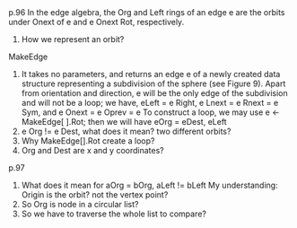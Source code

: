 ##
p.96
In the edge algebra, the Org and Left rings of an edge e are the orbits under
Onext of e and e Onext Rot, respectively.
1. How we represent an orbit?

MakeEdge
 1. It takes no parameters,
and returns an edge e of a newly created data structure representing a subdivision
of the sphere (see Figure 9). Apart from orientation and direction, e will be the
only edge of the subdivision and will not be a loop; we have, eLeft
= e Right, e Lnext = e Rnext = e Sym, and e Onext = e Oprev = e
To construct a loop, we may use e <- MakeEdge[ ].Rot; then we will have eOrg = eDest, eLeft
2. e Org != e Dest, what does it mean? two different orbits?
3. Why  MakeEdge[].Rot create a loop?
4. Org and Dest are x and y coordinates?

p.97
1. What does it mean for aOrg = bOrg, aLeft != bLeft
My understanding: Origin is the orbit? not the vertex point?
2. So Org is node in a circular list?
3. So we have to traverse the whole list to compare?

